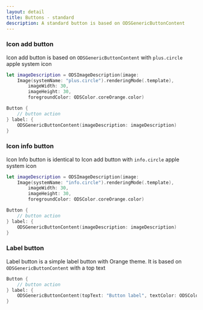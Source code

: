 ```yaml
---
layout: detail
title: Buttons - standard
description: A standard button is based on ODSGenericButtonContent
---
```



### Icon add button

Icon add button is based on `ODSGenericButtonContent` with `plus.circle` apple system icon

```swift
let imageDescription = ODSImageDescription(image: 
    Image(systemName: "plus.circle").renderingMode(.template),
        imageWidth: 30,
        imageHeight: 30,
        foregroundColor: ODSColor.coreOrange.color)

Button {
    // button action
} label: {
    ODSGenericButtonContent(imageDescription: imageDescription)
}
``` 

### Icon info button

Icon Info button is identical to Icon add button with `info.circle` apple system icon 

```swift
let imageDescription = ODSImageDescription(image: 
    Image(systemName: "info.circle").renderingMode(.template),
        imageWidth: 30,
        imageHeight: 30,
        foregroundColor: ODSColor.coreOrange.color)

Button {
    // button action
} label: {
    ODSGenericButtonContent(imageDescription: imageDescription)
}
``` 

### Label button

Label button is a simple label button with Orange theme. It is based on `ODSGenericButtonContent` with a top text

```swift
Button {
    // button action
} label: {
    ODSGenericButtonContent(topText: "Button label", textColor: ODSColor.coreOrange.color)
}
``` 

